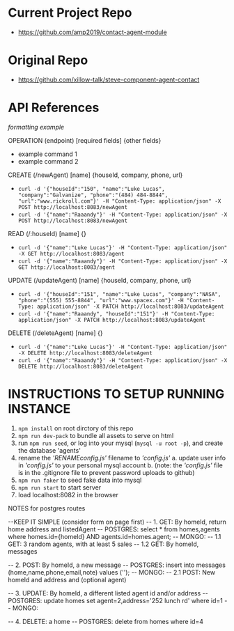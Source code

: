 # Current Project Repo

 - https://github.com/amp2019/contact-agent-module
 

# Original Repo

 - https://github.com/xillow-talk/steve-component-agent-contact


# API References 

*formatting example*

OPERATION (endpoint) [required fields] {other fields}
  - example command 1
  - example command 2

CREATE (/newAgent) [name] {houseId, company, phone, url}
  - ``curl -d '{"houseId":"150", "name":"Luke Lucas", "company":"Galvanize", "phone":"(484) 484-8844", "url":"www.rickroll.com"}' -H "Content-Type: application/json" -X POST http://localhost:8083/newAgent``
  - ``curl -d '{"name":"Raaandy"}' -H "Content-Type: application/json" -X POST http://localhost:8083/newAgent``

READ (/:houseId) [name] {}
  - ``curl -d '{"name":"Luke Lucas"}' -H "Content-Type: application/json" -X GET http://localhost:8083/agent``
  - ``curl -d '{"name":"Raaandy"}' -H "Content-Type: application/json" -X GET http://localhost:8083/agent``

UPDATE (/updateAgent) [name] {houseId, company, phone, url}
  - ``curl -d '{"houseId":"151", "name":"Luke Lucas", "company":"NASA", "phone":"(555) 555-8844", "url":"www.spacex.com"}' -H "Content-Type: application/json" -X PATCH http://localhost:8083/updateAgent``
  - ``curl -d '{"name":"Raaandy", "houseId":"151"}' -H "Content-Type: application/json" -X PATCH http://localhost:8083/updateAgent``

DELETE (/deleteAgent) [name] {}
  - ``curl -d '{"name":"Luke Lucas"}' -H "Content-Type: application/json" -X DELETE http://localhost:8083/deleteAgent``
  - ``curl -d '{"name":"Raaandy"}' -H "Content-Type: application/json" -X DELETE http://localhost:8083/deleteAgent``


# INSTRUCTIONS TO SETUP RUNNING INSTANCE

1) `npm install` on root dirctory of this repo
2) `npm run dev-pack` to bundle all assets to serve on html
3) run `npm run seed`, or log into your mysql (`mysql -u root -p`), and create the database 'agents'
4) rename the *'RENAMEconfig.js'* filename to *'config.js'*
  a. update user info in *'config.js'* to your personal mysql account
  b. (note: the *'config.js'* file is in the .gitignore file to prevent password uploads to github)
5) `npm run faker` to seed fake data into mysql
6) `npm run start` to start server
7) load localhost:8082 in the browser



NOTES for postgres routes

--KEEP IT SIMPLE (consider form on page first)
-- 1. GET: By homeId, return home address and listedAgent
        -- POSTGRES: select * from homes,agents where homes.id={homeId} AND agents.id=homes.agent;
        -- MONGO: 
-- 1.1 GET: 3 random agents, with at least 5 sales
-- 1.2 GET: By homeId, messages

-- 2. POST: By homeId, a new message
        -- POSTGRES: insert into messages (home,name,phone,email,note) values ('');
        -- MONGO:
-- 2.1 POST: New homeId and address and (optional agent)

-- 3. UPDATE: By homeId, a different listed agent id and/or address 
        -- POSTGRES: update homes set agent=2,address='252 lunch rd' where id=1
        -- MONGO: 

-- 4. DELETE: a home
        -- POSTGRES: delete from homes where id=4